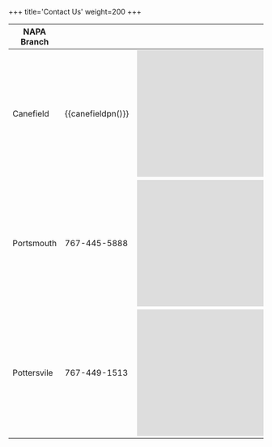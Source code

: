 +++
title='Contact Us'
weight=200
+++
<center>

[//]: # (TODO center tag is deprecated please change. Not sure what it was replaced with but maybe use a div and set a 
            class that the CSS will center)

| NAPA Branch  |  | Map |
| ---------------- | -------------------------- | ------------------- |
| Canefield    | {{canefieldpn()}} |<iframe src="https://www.google.com/maps/embed?pb=!1m18!1m12!1m3!1d3847.7712293736113!2d-61.392597784711604!3d15.334662762775395!2m3!1f0!2f0!3f0!3m2!1i1024!2i768!4f13.1!3m3!1m2!1s0x8c14d44f28670b8d%3A0x947720b9689e5de0!2sWykies%20Auto%20Co-%20Napa!5e0!3m2!1sen!2sdm!4v1654707527643!5m2!1sen!2sdm" width="800" height="250" style="border:0;" allowfullscreen="" loading="lazy" referrerpolicy="no-referrer-when-downgrade"></iframe>|
| Portsmouth  | 767-445-5888 |<iframe src="https://www.google.com/maps/embed?pb=!1m18!1m12!1m3!1d3843.3485112002445!2d-61.45821178471011!3d15.57301755667965!2m3!1f0!2f0!3f0!3m2!1i1024!2i768!4f13.1!3m3!1m2!1s0x8c14c9ad1647836b%3A0x1f4a4599edb958d2!2sWykies%20Auto%20Co%20-%20NAPA%20Auto%20Parts%20Portsmouth%20Branch!5e0!3m2!1sen!2sdm!4v1654707648390!5m2!1sen!2sdm" width="800" height="250" style="border:0;" allowfullscreen="" loading="lazy" referrerpolicy="no-referrer-when-downgrade"></iframe> |
| Pottersvile | 767-449-1513 |<iframe src="https://www.google.com/maps/embed?pb=!1m18!1m12!1m3!1d3848.327062087343!2d-61.393860771663014!3d15.304450929516822!2m3!1f0!2f0!3f0!3m2!1i1024!2i768!4f13.1!3m3!1m2!1s0x8c14d5f0fbb3b3c5%3A0xaf4b8c050c382bc3!2sWykies%20Auto%20Co%20-%20NAPA%20Auto%20Parts%20Pottersville%20Branch!5e0!3m2!1sen!2sdm!4v1654707618054!5m2!1sen!2sdm" width="800" height="250" style="border:0;" allowfullscreen="" loading="lazy" referrerpolicy="no-referrer-when-downgrade"></iframe>|

</center>
